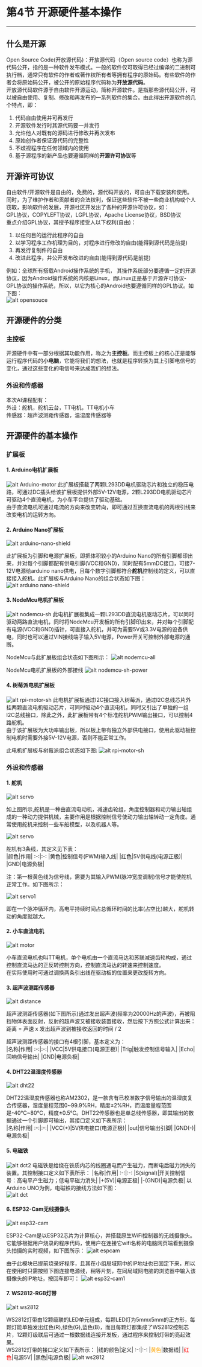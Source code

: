 # 第4节 开源硬件基本操作

---

## 什么是**开源**

Open Source Code(开放源代码)：开放源代码（Open source code）也称为源代码公开，指的是一种软件发布模式。一般的软件仅可取得已经过编译的二进制可执行档，通常只有软件的作者或著作权所有者等拥有程序的原始码。有些软件的作者会将原始码公开，被公开的原始程序代码称为**开放源代码**。  
开放源代码软件源于自由软件开源运动，简称开源软件。是指那些源代码公开，可以被自由使用、复制、修改和再发布的一系列软件的集合。由此得出开源软件的几个特点，即：

1. 代码自由使用并可再发行
2. 开源软件发行时其源代码要一并发行
3. 允许他人对既有的源码进行修改并再次发布
4. 原始创作者保证源代码的完整性
5. 不歧视程序在任何领域内的使用
6. 基于源程序的新产品也要遵循同样的**开源许可协议**等

## 开源许可协议

自由软件/开源软件是自由的，免费的，源代码开放的，可自由下载安装和使用。同时，为了维护作者和贡献者的合法权利，保证这些软件不被一些商业机构或个人窃取，影响软件的发展，开源社区开发出了各种的开源许可协议，如：  
GPL协议，COPYLEFT协议，LGPL协议，Apache License协议，BSD协议  
重点介绍GPL协议，其授予程序接受人以下权利(自由)：

1. 以任何目的运行此程序的自由
2. 以学习程序工作机理为目的，对程序进行修改的自由(能得到源代码是前提)
3. 再发行复制件的自由
4. 改进此程序，并公开发布改进的自由(能得到源代码是前提)  

例如：全球所有搭载Android操作系统的手机， 其操作系统部分要遵循一定的开源协议，因为Android操作系统的内核是Linux，而Linux正是基于开源许可协议-GPL协议的操作系统，所以，以它为核心的Android也要遵循同样的GPL协议。如下图：  
![alt opensouce](http://q6c64umf6.bkt.clouddn.com/opensource.jpg)

## 开源硬件的分类

### 主控板

开源硬件中有一部分根据其功能作用，称之为**主控板**。而主控板上的核心正是能够运行程序代码的**小电脑**，它能将我们的想法，也就是程序转换为其上引脚电信号的变化，通过这些变化的电信号来达成我们的想法。

### 外设和传感器

本次AI课程配有：  
外设：舵机，舵机云台，TT电机，TT电机小车  
传感器：超声波测距传感器，温湿度传感器等

## 开源硬件的基本操作

### 扩展板

#### 1. Arduino电机扩展板

![alt Arduino-motor](http://q6c64umf6.bkt.clouddn.com/arduino%20motor.png)
此扩展板搭载了两颗L293DD电机驱动芯片和独立的稳压电路，可通过DC插头给该扩展板提供外部5V-12V电源，2颗L293DD电机驱动芯片可驱动4个直流电机，为小车平台提供了驱动基础。  
由于直流电机可通过电流的方向来改变转向，即可通过互换直流电机的两根引线来改变电机的运转方向。

#### 2. Arduino Nano扩展板

![alt arduino-nano-shield](http://q6c64umf6.bkt.clouddn.com/arduino-nano-sh.png)

此扩展板为引脚和电源扩展板，即把体积较小的Arduino Nano的所有引脚都印出来，并对每个引脚都配有供电引脚(VCC和GND)，同时配有5mmDC接口，可接7-12V电源给arduino nano供电，且每个数字引脚都符合**舵机**控制线的定义，可以直接接入舵机。此扩展板与Arduino Nano的组合状态如下图：
![alt arduino nano-shield](https://timgsa.baidu.com/timg?image&quality=80&size=b9999_10000&sec=1581964534414&di=f116f40a6a7da5f58df17f3fee77676a&imgtype=0&src=http%3A%2F%2Fimg2.99114.com%2Fgroup10%2FM00%2F9E%2F16%2FrBADs1oGoo6AFAsDAAMcOQzW5-w393.jpg)

#### 3. NodeMcu电机扩展板

![alt nodemcu-sh](http://q6c64umf6.bkt.clouddn.com/nodemcu-sh.jpg)
此电机扩展板集成一颗L293DD直流电机驱动芯片，可以同时驱动两路直流电机，同时将NodeMcu开发板的所有引脚印出来，并对每个引脚配有电源(VCC和GND)插针，可直接入舵机，并可为需要5V或3.3V电源的设备供电，同时也可以通过VIN接线端子输入5V电源，Power开关可控制外部电源的通断。

NodeMcu与此扩展板组合状态如下图所示：
![alt nodemcu-all](http://q6c64umf6.bkt.clouddn.com/nodemcu-all.jpg)

NodeMcu电机扩展板的外部接线
![alt nodemcu-sh-power](http://q6c64umf6.bkt.clouddn.com/nodemcu-sh-power.jpg)

#### 4. 树莓派电机扩展板

![alt rpi-motor-sh](http://q6c64umf6.bkt.clouddn.com/rpi-motor1.png)
此电机扩展板通过I2C接口接入树莓派，通过I2C总线芯片外挂两颗直流电机驱动芯片，可同时驱动4个直流电机，同时又引出了单独的一组I2C总线接口，除此之外，此扩展板带有4个标准舵机PWM输出接口，可以控制4路舵机。  
由于该扩展板为大功率输出板，所以板上带有独立外部供电接口，使用此驱动板控制电机时需要外接5V-12V电源，否则不能正常工作。

此电机扩展板与树莓派组合状态如下图:
![alt rpi-motor-sh](http://q6c64umf6.bkt.clouddn.com/rpi-motor.png)

### 外设和传感器

#### 1. 舵机

![alt servo](https://ss0.bdstatic.com/70cFuHSh_Q1YnxGkpoWK1HF6hhy/it/u=3920805366,2994288038&fm=26&gp=0.jpg)

如上图所示,舵机是一种由直流电动机，减速齿轮组，角度控制器和动力输出轴组成的一种动力提供机械，主要作用是根据控制信号使动力输出轴转动一定角度。通常使用舵机来控制一些车船模型，以及机器人等。  

![alt servo](http://q6c64umf6.bkt.clouddn.com/servo-3pin.jpg)

舵机有3条线，其定义见下表：  
|颜色|作用|
:-:|:-:
|黄色|控制信号(PWM)输入线|
|红色|5V供电线(电源正极)|
|GND|电源负极|

注：第一根黄色线为信号线，需要为其输入PWM(脉冲宽度调制)信号才能使舵机正常工作。如下图所示：

![alt servo1](https://ss3.bdstatic.com/70cFv8Sh_Q1YnxGkpoWK1HF6hhy/it/u=1769900874,2663529427&fm=26&gp=0.jpg)

即在一个脉冲循环内，高电平持续时间占总循环时间的比率(占空比)越大，舵机转动的角度就越大。

#### 2. 小车直流电机

![alt motor](https://ss0.bdstatic.com/70cFvHSh_Q1YnxGkpoWK1HF6hhy/it/u=1658994401,1938437101&fm=26&gp=0.jpg)

小车直流电机也叫TT电机，单个电机由一个直流马达和苏联减速齿轮构成，通过控制直流马达的正反转控制方向，控制直流马达的转速来控制速度。  
在实际使用时可通过调换两条引出线在驱动板的位置来更改旋转方向。

#### 3. 超声波测距传感器

![alt distance](https://timgsa.baidu.com/timg?image&quality=80&size=b9999_10000&sec=1582117942657&di=2aad83d4f215f43fe6b77ffce6698996&imgtype=0&src=http%3A%2F%2Fyzhtml01.book118.com%2F2016%2F11%2F07%2F21%2F29489548%2F18.files%2Ffile0002.png)

超声波测距传感器(如下图所示)通过发出超声波(频率为20000Hz的声波)，再被阻挡物体表面反射，反射的超声波又被接收装置接收，然后按下方照公式计算出来：  
距离 = 声速 x 发出超声波到被接收返回的时间 / 2  

超声波测距传感器的接口有4根引脚，基本定义为：  
|名称|作用|
:-:|:-:|
|VCC|5V供电接口(电源正极)|
|Trig|触发控制信号输入|
|Echo|回响信号输出|
|GND|电源负极|

#### 4. DHT22温湿度传感器

![alt dht22](https://ss0.bdstatic.com/70cFvHSh_Q1YnxGkpoWK1HF6hhy/it/u=2600332777,190373861&fm=26&gp=0.jpg)

DHT22温湿度传感器也称AM2302，是一款含有已校准数字信号输出的温湿度复合传感器，湿度量程范围0~99.9%RH，精度±2%RH，而温度量程范围是-40℃~80℃，精度±0.5℃。DHT22传感器也是单总线传感器，即其输出的数据通过一个引脚即可输出，其接口定义如下表所示：  
|名称|作用|
:-:|:-:|
|VCC(+)|5V供电接口(电源正极)|
|out|信号输出引脚|
|GND(-)|电源负极|

#### 5. 电磁铁

![alt dct2](http://q6c64umf6.bkt.clouddn.com/dct2.jpg)
电磁铁是给绕在铁质内芯的线圈通电而产生磁力，而断电后磁力消失的装置。其控制接口定义如下表所示：
|名称|作用|
:-:|:-:
|S(signal)|开关控制信号：高电平产生磁力；低电平磁力消失|
|+(5V)|电源正极|
|-(GND)|电源负极|
以Arduino UNO为例，电磁铁的接线方法如下图：  
![alt dct](http://q6c64umf6.bkt.clouddn.com/dct.jpg)

#### 6. ESP32-Cam无线摄像头

![alt esp32-cam](http://q6c64umf6.bkt.clouddn.com/esp32-cam.png)

ESP32-Cam是以ESP32芯片为计算核心，并搭载原生WiFi控制器的无线摄像头。它能够根据用户烧录的程序代码，使用户在连接它wifi名称的电脑网页端看到摄像头拍摄的实时视频，如下图所示：
![alt espcam](http://q6c64umf6.bkt.clouddn.com/esp32-cam1.jpg)

由于此模块已提前烧录好程序，且其在小组局域网中的IP地址也已固定下来，所以在使用时只需按照下图连接电源线，稍等片刻，在同局域网电脑的浏览器中输入该摄像头的IP地址，按回车即可：
![alt esp32-cam1](https://upload-images.jianshu.io/upload_images/1409498-d5abcac5f0fa7bc1.png?imageMogr2/auto-orient/strip|imageView2/2/w/1200/format/webp)

#### 7. WS2812-RGB灯带

![alt ws2812](https://ss1.bdstatic.com/70cFvXSh_Q1YnxGkpoWK1HF6hhy/it/u=3892760212,1731806089&fm=15&gp=0.jpg)

WS2812灯带由12颗级联的LED单元组成，每颗LED灯为5mmx5mm的正方形，每颗灯能单独发出红色(R),绿色(G),蓝色(B)，而且每颗灯都集成了WS2812控制芯片，12颗灯级联后可通过一根数据线连接开发板，通过程序来控制灯带的亮起效果。  
WS2812灯带的接口定义如下表所示：
|线的颜色|定义|
:-:|:-:
|<font color=orange>黄色</font>|数据线|
|<font color=red>红色</font>|电源5V|
|黑色|电源负极|
![alt ws2812](https://img.alicdn.com/imgextra/i3/716808966/O1CN01biBHt62G6TflErHRy_!!716808966.jpg)
